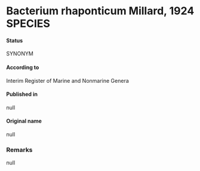 Bacterium rhaponticum Millard, 1924 SPECIES
=======

#### Status
SYNONYM

#### According to
Interim Register of Marine and Nonmarine Genera

#### Published in
null

#### Original name
null

### Remarks
null